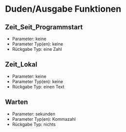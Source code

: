 # Duden/Ausgabe Funktionen
## Zeit_Seit_Programmstart
* Parameter: keine
* Parameter Typ(en): keine
* Rückgabe Typ: eine Zahl

## Zeit_Lokal
* Parameter: keine
* Parameter Typ(en): keine
* Rückgabe Typ: einen Text

## Warten
* Parameter: sekunden
* Parameter Typ(en): Kommazahl
* Rückgabe Typ: nichts


